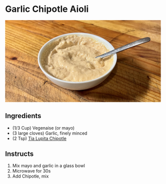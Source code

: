 # Garlic Chipotle Aioli

![](Garlic_Chipotle_Aioli.jpg)

## Ingredients

* (1/3 Cup) Vegenaise (or mayo)
* (3 large cloves) Garlic, finely minced
* (2 Tsp) [Tia Lupita Chipotle](https://tialupitafoods.com/products/chipotle-hot-sauce)

## Instructs

1. Mix mayo and garlic in a glass bowl
2. Microwave for 30s
3. Add Chipotle, mix